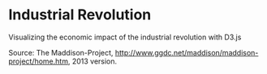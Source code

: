 # Industrial Revolution
Visualizing the economic impact of the industrial revolution with D3.js

Source: The Maddison-Project, http://www.ggdc.net/maddison/maddison-project/home.htm, 2013 version.
